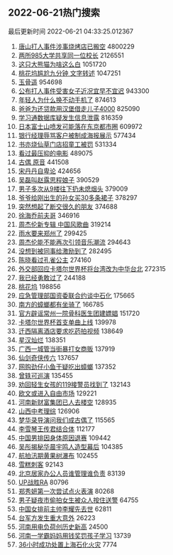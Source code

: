 ## 2022-06-21热门搜索 
最后更新时间 2022-06-21 04:33:25.012367 
1. [唐山打人事件涉事烧烤店已搬空](https://s.weibo.com/weibo?q=%23%E5%94%90%E5%B1%B1%E6%89%93%E4%BA%BA%E4%BA%8B%E4%BB%B6%E6%B6%89%E4%BA%8B%E7%83%A7%E7%83%A4%E5%BA%97%E5%B7%B2%E6%90%AC%E7%A9%BA%23&Refer=top) 4800229
1. [两所985大学共享同一位校长](https://s.weibo.com/weibo?q=%23%E4%B8%A4%E6%89%80985%E5%A4%A7%E5%AD%A6%E5%85%B1%E4%BA%AB%E5%90%8C%E4%B8%80%E4%BD%8D%E6%A0%A1%E9%95%BF%23&Refer=top) 2126551
1. [这只大熊猫为啥这么白](https://s.weibo.com/weibo?q=%23%E8%BF%99%E5%8F%AA%E5%A4%A7%E7%86%8A%E7%8C%AB%E4%B8%BA%E5%95%A5%E8%BF%99%E4%B9%88%E7%99%BD%23&Refer=top) 1051720
1. [桃花坞尴尬九分钟 文字转述](https://s.weibo.com/weibo?q=%E6%A1%83%E8%8A%B1%E5%9D%9E%E5%B0%B4%E5%B0%AC%E4%B9%9D%E5%88%86%E9%92%9F%20%E6%96%87%E5%AD%97%E8%BD%AC%E8%BF%B0&Refer=top) 1047251
1. [玉骨遥](https://s.weibo.com/weibo?q=%E7%8E%89%E9%AA%A8%E9%81%A5&Refer=top) 954698
1. [公布打人事件受害女子近况宜早不宜迟](https://s.weibo.com/weibo?q=%23%E5%85%AC%E5%B8%83%E6%89%93%E4%BA%BA%E4%BA%8B%E4%BB%B6%E5%8F%97%E5%AE%B3%E5%A5%B3%E5%AD%90%E8%BF%91%E5%86%B5%E5%AE%9C%E6%97%A9%E4%B8%8D%E5%AE%9C%E8%BF%9F%23&Refer=top) 943300
1. [年轻人为什么换不动手机了](https://s.weibo.com/weibo?q=%23%E5%B9%B4%E8%BD%BB%E4%BA%BA%E4%B8%BA%E4%BB%80%E4%B9%88%E6%8D%A2%E4%B8%8D%E5%8A%A8%E6%89%8B%E6%9C%BA%E4%BA%86%23&Refer=top) 874613
1. [爸爸为还贷款用汉堡借走儿子4000](https://s.weibo.com/weibo?q=%23%E7%88%B8%E7%88%B8%E4%B8%BA%E8%BF%98%E8%B4%B7%E6%AC%BE%E7%94%A8%E6%B1%89%E5%A0%A1%E5%80%9F%E8%B5%B0%E5%84%BF%E5%AD%904000%23&Refer=top) 825090
1. [学习通数据库疑发生信息泄露](https://s.weibo.com/weibo?q=%23%E5%AD%A6%E4%B9%A0%E9%80%9A%E6%95%B0%E6%8D%AE%E5%BA%93%E7%96%91%E5%8F%91%E7%94%9F%E4%BF%A1%E6%81%AF%E6%B3%84%E9%9C%B2%23&Refer=top) 816359
1. [日本富士山喷发可能落在东京都市圈](https://s.weibo.com/weibo?q=%23%E6%97%A5%E6%9C%AC%E5%AF%8C%E5%A3%AB%E5%B1%B1%E5%96%B7%E5%8F%91%E5%8F%AF%E8%83%BD%E8%90%BD%E5%9C%A8%E4%B8%9C%E4%BA%AC%E9%83%BD%E5%B8%82%E5%9C%88%23&Refer=top) 609972
1. [银行经理辱骂客户被制成海报展示](https://s.weibo.com/weibo?q=%23%E9%93%B6%E8%A1%8C%E7%BB%8F%E7%90%86%E8%BE%B1%E9%AA%82%E5%AE%A2%E6%88%B7%E8%A2%AB%E5%88%B6%E6%88%90%E6%B5%B7%E6%8A%A5%E5%B1%95%E7%A4%BA%23&Refer=top) 577434
1. [书亦烧仙草门店招童工被罚](https://s.weibo.com/weibo?q=%23%E4%B9%A6%E4%BA%A6%E7%83%A7%E4%BB%99%E8%8D%89%E9%97%A8%E5%BA%97%E6%8B%9B%E7%AB%A5%E5%B7%A5%E8%A2%AB%E7%BD%9A%23&Refer=top) 531334
1. [看过最压抑的电影](https://s.weibo.com/weibo?q=%23%E7%9C%8B%E8%BF%87%E6%9C%80%E5%8E%8B%E6%8A%91%E7%9A%84%E7%94%B5%E5%BD%B1%23&Refer=top) 489075
1. [古偶 原音](https://s.weibo.com/weibo?q=%E5%8F%A4%E5%81%B6%20%E5%8E%9F%E9%9F%B3&Refer=top) 441508
1. [宋丹丹自卑论](https://s.weibo.com/weibo?q=%23%E5%AE%8B%E4%B8%B9%E4%B8%B9%E8%87%AA%E5%8D%91%E8%AE%BA%23&Refer=top) 424656
1. [吴磊叫赵露思程娘子](https://s.weibo.com/weibo?q=%23%E5%90%B4%E7%A3%8A%E5%8F%AB%E8%B5%B5%E9%9C%B2%E6%80%9D%E7%A8%8B%E5%A8%98%E5%AD%90%23&Refer=top) 390529
1. [男子多次从9楼往下扔未熄烟头](https://s.weibo.com/weibo?q=%23%E7%94%B7%E5%AD%90%E5%A4%9A%E6%AC%A1%E4%BB%8E9%E6%A5%BC%E5%BE%80%E4%B8%8B%E6%89%94%E6%9C%AA%E7%86%84%E7%83%9F%E5%A4%B4%23&Refer=top) 379009
1. [爷爷给刚出生的孙女买30多条裙子](https://s.weibo.com/weibo?q=%23%E7%88%B7%E7%88%B7%E7%BB%99%E5%88%9A%E5%87%BA%E7%94%9F%E7%9A%84%E5%AD%99%E5%A5%B3%E4%B9%B030%E5%A4%9A%E6%9D%A1%E8%A3%99%E5%AD%90%23&Refer=top) 378297
1. [突然想起了断交很久的朋友](https://s.weibo.com/weibo?q=%23%E7%AA%81%E7%84%B6%E6%83%B3%E8%B5%B7%E4%BA%86%E6%96%AD%E4%BA%A4%E5%BE%88%E4%B9%85%E7%9A%84%E6%9C%8B%E5%8F%8B%23&Refer=top) 374688
1. [徐海乔前夫哥](https://s.weibo.com/weibo?q=%E5%BE%90%E6%B5%B7%E4%B9%94%E5%89%8D%E5%A4%AB%E5%93%A5&Refer=top) 346916
1. [周杰伦新专辑 中国风歌曲](https://s.weibo.com/weibo?q=%E5%91%A8%E6%9D%B0%E4%BC%A6%E6%96%B0%E4%B8%93%E8%BE%91%20%E4%B8%AD%E5%9B%BD%E9%A3%8E%E6%AD%8C%E6%9B%B2&Refer=top) 319214
1. [雨水要来郑州了](https://s.weibo.com/weibo?q=%23%E9%9B%A8%E6%B0%B4%E8%A6%81%E6%9D%A5%E9%83%91%E5%B7%9E%E4%BA%86%23&Refer=top) 299425
1. [周杰伦能不能再次引领音乐潮流](https://s.weibo.com/weibo?q=%23%E5%91%A8%E6%9D%B0%E4%BC%A6%E8%83%BD%E4%B8%8D%E8%83%BD%E5%86%8D%E6%AC%A1%E5%BC%95%E9%A2%86%E9%9F%B3%E4%B9%90%E6%BD%AE%E6%B5%81%23&Refer=top) 294643
1. [没想到被同事给激励到了](https://s.weibo.com/weibo?q=%23%E6%B2%A1%E6%83%B3%E5%88%B0%E8%A2%AB%E5%90%8C%E4%BA%8B%E7%BB%99%E6%BF%80%E5%8A%B1%E5%88%B0%E4%BA%86%23&Refer=top) 282495
1. [陈晓看过孔雀公主](https://s.weibo.com/weibo?q=%23%E9%99%88%E6%99%93%E7%9C%8B%E8%BF%87%E5%AD%94%E9%9B%80%E5%85%AC%E4%B8%BB%23&Refer=top) 274160
1. [外交部回应卡塔尔世界杯将台湾改为中华台北](https://s.weibo.com/weibo?q=%23%E5%A4%96%E4%BA%A4%E9%83%A8%E5%9B%9E%E5%BA%94%E5%8D%A1%E5%A1%94%E5%B0%94%E4%B8%96%E7%95%8C%E6%9D%AF%E5%B0%86%E5%8F%B0%E6%B9%BE%E6%94%B9%E4%B8%BA%E4%B8%AD%E5%8D%8E%E5%8F%B0%E5%8C%97%23&Refer=top) 272315
1. [我已经勇敢过了](https://s.weibo.com/weibo?q=%23%E6%88%91%E5%B7%B2%E7%BB%8F%E5%8B%87%E6%95%A2%E8%BF%87%E4%BA%86%23&Refer=top) 244188
1. [桃花坞](https://s.weibo.com/weibo?q=%E6%A1%83%E8%8A%B1%E5%9D%9E&Refer=top) 198856
1. [应急管理部国资委联合约谈中石化](https://s.weibo.com/weibo?q=%23%E5%BA%94%E6%80%A5%E7%AE%A1%E7%90%86%E9%83%A8%E5%9B%BD%E8%B5%84%E5%A7%94%E8%81%94%E5%90%88%E7%BA%A6%E8%B0%88%E4%B8%AD%E7%9F%B3%E5%8C%96%23&Refer=top) 175665
1. [南方的蟑螂都有坐骑了](https://s.weibo.com/weibo?q=%23%E5%8D%97%E6%96%B9%E7%9A%84%E8%9F%91%E8%9E%82%E9%83%BD%E6%9C%89%E5%9D%90%E9%AA%91%E4%BA%86%23&Refer=top) 166785
1. [官方辟谣常州一院骨科医生团建嫖娼](https://s.weibo.com/weibo?q=%23%E5%AE%98%E6%96%B9%E8%BE%9F%E8%B0%A3%E5%B8%B8%E5%B7%9E%E4%B8%80%E9%99%A2%E9%AA%A8%E7%A7%91%E5%8C%BB%E7%94%9F%E5%9B%A2%E5%BB%BA%E5%AB%96%E5%A8%BC%23&Refer=top) 151720
1. [卡塔尔世界杯首支单曲上线](https://s.weibo.com/weibo?q=%23%E5%8D%A1%E5%A1%94%E5%B0%94%E4%B8%96%E7%95%8C%E6%9D%AF%E9%A6%96%E6%94%AF%E5%8D%95%E6%9B%B2%E4%B8%8A%E7%BA%BF%23&Refer=top) 139978
1. [迁西隔离酒店要求吃药拍视频](https://s.weibo.com/weibo?q=%23%E8%BF%81%E8%A5%BF%E9%9A%94%E7%A6%BB%E9%85%92%E5%BA%97%E8%A6%81%E6%B1%82%E5%90%83%E8%8D%AF%E6%8B%8D%E8%A7%86%E9%A2%91%23&Refer=top) 138649
1. [星汉灿烂](https://s.weibo.com/weibo?q=%E6%98%9F%E6%B1%89%E7%81%BF%E7%83%82&Refer=top) 138351
1. [广西一城管当街暴打女商贩](https://s.weibo.com/weibo?q=%23%E5%B9%BF%E8%A5%BF%E4%B8%80%E5%9F%8E%E7%AE%A1%E5%BD%93%E8%A1%97%E6%9A%B4%E6%89%93%E5%A5%B3%E5%95%86%E8%B4%A9%23&Refer=top) 137919
1. [仙剑奇侠传六](https://s.weibo.com/weibo?q=%E4%BB%99%E5%89%91%E5%A5%87%E4%BE%A0%E4%BC%A0%E5%85%AD&Refer=top) 137657
1. [网购劲仔小鱼干疑吃出蟑螂](https://s.weibo.com/weibo?q=%23%E7%BD%91%E8%B4%AD%E5%8A%B2%E4%BB%94%E5%B0%8F%E9%B1%BC%E5%B9%B2%E7%96%91%E5%90%83%E5%87%BA%E8%9F%91%E8%9E%82%23&Refer=top) 137352
1. [曾轶可巡演](https://s.weibo.com/weibo?q=%E6%9B%BE%E8%BD%B6%E5%8F%AF%E5%B7%A1%E6%BC%94&Refer=top) 135455
1. [劝回轻生女孩的119接警员找到了](https://s.weibo.com/weibo?q=%23%E5%8A%9D%E5%9B%9E%E8%BD%BB%E7%94%9F%E5%A5%B3%E5%AD%A9%E7%9A%84119%E6%8E%A5%E8%AD%A6%E5%91%98%E6%89%BE%E5%88%B0%E4%BA%86%23&Refer=top) 132143
1. [欧文或进入自由市场](https://s.weibo.com/weibo?q=%23%E6%AC%A7%E6%96%87%E6%88%96%E8%BF%9B%E5%85%A5%E8%87%AA%E7%94%B1%E5%B8%82%E5%9C%BA%23&Refer=top) 129221
1. [河南新财富集团已人去楼空](https://s.weibo.com/weibo?q=%23%E6%B2%B3%E5%8D%97%E6%96%B0%E8%B4%A2%E5%AF%8C%E9%9B%86%E5%9B%A2%E5%B7%B2%E4%BA%BA%E5%8E%BB%E6%A5%BC%E7%A9%BA%23&Refer=top) 128935
1. [山西中考理综](https://s.weibo.com/weibo?q=%E5%B1%B1%E8%A5%BF%E4%B8%AD%E8%80%83%E7%90%86%E7%BB%BC&Refer=top) 126906
1. [梦华录导演问我们成古偶了](https://s.weibo.com/weibo?q=%23%E6%A2%A6%E5%8D%8E%E5%BD%95%E5%AF%BC%E6%BC%94%E9%97%AE%E6%88%91%E4%BB%AC%E6%88%90%E5%8F%A4%E5%81%B6%E4%BA%86%23&Refer=top) 115565
1. [李雪琴王传君结合体](https://s.weibo.com/weibo?q=%23%E6%9D%8E%E9%9B%AA%E7%90%B4%E7%8E%8B%E4%BC%A0%E5%90%9B%E7%BB%93%E5%90%88%E4%BD%93%23&Refer=top) 112177
1. [中国男排因身体原因退赛](https://s.weibo.com/weibo?q=%23%E4%B8%AD%E5%9B%BD%E7%94%B7%E6%8E%92%E5%9B%A0%E8%BA%AB%E4%BD%93%E5%8E%9F%E5%9B%A0%E9%80%80%E8%B5%9B%23&Refer=top) 109442
1. [吴彤揭秘华晨宇鸣人造型幕后](https://s.weibo.com/weibo?q=%23%E5%90%B4%E5%BD%A4%E6%8F%AD%E7%A7%98%E5%8D%8E%E6%99%A8%E5%AE%87%E9%B8%A3%E4%BA%BA%E9%80%A0%E5%9E%8B%E5%B9%95%E5%90%8E%23&Refer=top) 104385
1. [航拍汛期黄果树瀑布](https://s.weibo.com/weibo?q=%23%E8%88%AA%E6%8B%8D%E6%B1%9B%E6%9C%9F%E9%BB%84%E6%9E%9C%E6%A0%91%E7%80%91%E5%B8%83%23&Refer=top) 102455
1. [雪糕刺客](https://s.weibo.com/weibo?q=%E9%9B%AA%E7%B3%95%E5%88%BA%E5%AE%A2&Refer=top) 92143
1. [北京居家办公人员谁管理谁负责](https://s.weibo.com/weibo?q=%23%E5%8C%97%E4%BA%AC%E5%B1%85%E5%AE%B6%E5%8A%9E%E5%85%AC%E4%BA%BA%E5%91%98%E8%B0%81%E7%AE%A1%E7%90%86%E8%B0%81%E8%B4%9F%E8%B4%A3%23&Refer=top) 83139
1. [UP战胜RA](https://s.weibo.com/weibo?q=UP%E6%88%98%E8%83%9CRA&Refer=top) 80796
1. [郑秀妍第一次尝试点火表演](https://s.weibo.com/weibo?q=%23%E9%83%91%E7%A7%80%E5%A6%8D%E7%AC%AC%E4%B8%80%E6%AC%A1%E5%B0%9D%E8%AF%95%E7%82%B9%E7%81%AB%E8%A1%A8%E6%BC%94%23&Refer=top) 80268
1. [男子疑夜市偷拍女生被众人按住送警](https://s.weibo.com/weibo?q=%23%E7%94%B7%E5%AD%90%E7%96%91%E5%A4%9C%E5%B8%82%E5%81%B7%E6%8B%8D%E5%A5%B3%E7%94%9F%E8%A2%AB%E4%BC%97%E4%BA%BA%E6%8C%89%E4%BD%8F%E9%80%81%E8%AD%A6%23&Refer=top) 64755
1. [中国女排前主帅李耀先去世](https://s.weibo.com/weibo?q=%23%E4%B8%AD%E5%9B%BD%E5%A5%B3%E6%8E%92%E5%89%8D%E4%B8%BB%E5%B8%85%E6%9D%8E%E8%80%80%E5%85%88%E5%8E%BB%E4%B8%96%23&Refer=top) 62811
1. [台军方发生重大意外](https://s.weibo.com/weibo?q=%23%E5%8F%B0%E5%86%9B%E6%96%B9%E5%8F%91%E7%94%9F%E9%87%8D%E5%A4%A7%E6%84%8F%E5%A4%96%23&Refer=top) 26223
1. [河南用电负荷创历史新高](https://s.weibo.com/weibo?q=%23%E6%B2%B3%E5%8D%97%E7%94%A8%E7%94%B5%E8%B4%9F%E8%8D%B7%E5%88%9B%E5%8E%86%E5%8F%B2%E6%96%B0%E9%AB%98%23&Refer=top) 24500
1. [河南一学霸妈妈用钱奖罚孩子学习](https://s.weibo.com/weibo?q=%23%E6%B2%B3%E5%8D%97%E4%B8%80%E5%AD%A6%E9%9C%B8%E5%A6%88%E5%A6%88%E7%94%A8%E9%92%B1%E5%A5%96%E7%BD%9A%E5%AD%A9%E5%AD%90%E5%AD%A6%E4%B9%A0%23&Refer=top) 13739
1. [36小时成功处置上海石化火灾](https://s.weibo.com/weibo?q=%2336%E5%B0%8F%E6%97%B6%E6%88%90%E5%8A%9F%E5%A4%84%E7%BD%AE%E4%B8%8A%E6%B5%B7%E7%9F%B3%E5%8C%96%E7%81%AB%E7%81%BE%23&Refer=top) 7774
